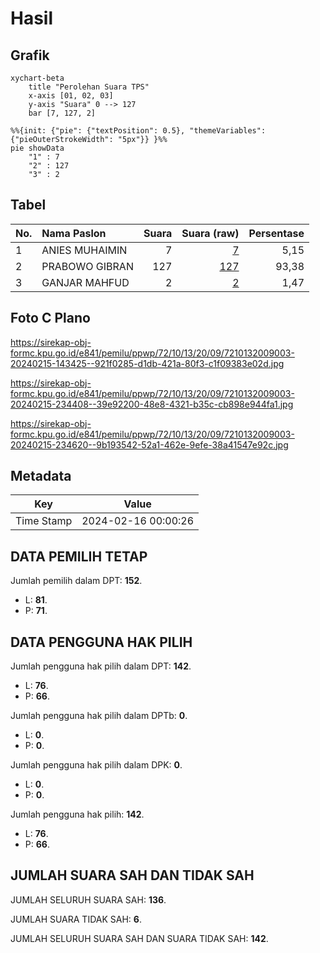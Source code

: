 # Hasil

## Grafik

```mermaid
xychart-beta
    title "Perolehan Suara TPS"
    x-axis [01, 02, 03]
    y-axis "Suara" 0 --> 127
    bar [7, 127, 2]
```

```mermaid
%%{init: {"pie": {"textPosition": 0.5}, "themeVariables": {"pieOuterStrokeWidth": "5px"}} }%%
pie showData
    "1" : 7
    "2" : 127
    "3" : 2
```

## Tabel

| No. | Nama Paslon    | Suara | Suara (raw) | Persentase |
|:--- |:-------------- | -----:| -----------:| ----------:|
| 1   | ANIES MUHAIMIN | 7     | [7][p-1]    | 5,15       |
| 2   | PRABOWO GIBRAN | 127   | [127][p-2]  | 93,38      |
| 3   | GANJAR MAHFUD  | 2     | [2][p-3]    | 1,47       |


[p-1]: https://github.com/gigit-pemilu/pemilu-2024-72-sulawesi-tengah/blob/main/pilpres/hitung-suara/sub/72-sulawesi-tengah/sub/10-sigi/sub/13-kinovaro/sub/2009-daenggune/sub/003-tps/sub/paslon-1.txt
[p-2]: https://github.com/gigit-pemilu/pemilu-2024-72-sulawesi-tengah/blob/main/pilpres/hitung-suara/sub/72-sulawesi-tengah/sub/10-sigi/sub/13-kinovaro/sub/2009-daenggune/sub/003-tps/sub/paslon-2.txt
[p-3]: https://github.com/gigit-pemilu/pemilu-2024-72-sulawesi-tengah/blob/main/pilpres/hitung-suara/sub/72-sulawesi-tengah/sub/10-sigi/sub/13-kinovaro/sub/2009-daenggune/sub/003-tps/sub/paslon-3.txt

## Foto C Plano

https://sirekap-obj-formc.kpu.go.id/e841/pemilu/ppwp/72/10/13/20/09/7210132009003-20240215-143425--921f0285-d1db-421a-80f3-c1f09383e02d.jpg

https://sirekap-obj-formc.kpu.go.id/e841/pemilu/ppwp/72/10/13/20/09/7210132009003-20240215-234408--39e92200-48e8-4321-b35c-cb898e944fa1.jpg

https://sirekap-obj-formc.kpu.go.id/e841/pemilu/ppwp/72/10/13/20/09/7210132009003-20240215-234620--9b193542-52a1-462e-9efe-38a41547e92c.jpg


## Metadata

| Key        | Value               |
| ---------- | ------------------- |
| Time Stamp | 2024-02-16 00:00:26 |


## DATA PEMILIH TETAP

Jumlah pemilih dalam DPT: **152**.
 * L: **81**.
 * P: **71**.

## DATA PENGGUNA HAK PILIH

Jumlah pengguna hak pilih dalam DPT: **142**.
 * L: **76**.
 * P: **66**.

Jumlah pengguna hak pilih dalam DPTb: **0**.
 * L: **0**.
 * P: **0**.

Jumlah pengguna hak pilih dalam DPK: **0**.
 * L: **0**.
 * P: **0**.

Jumlah pengguna hak pilih: **142**.
 * L: **76**.
 * P: **66**.

## JUMLAH SUARA SAH DAN TIDAK SAH

JUMLAH SELURUH SUARA SAH: **136**.

JUMLAH SUARA TIDAK SAH: **6**.

JUMLAH SELURUH SUARA SAH DAN SUARA TIDAK SAH: **142**.


